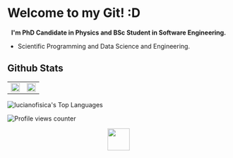 # Welcome to my Git! :D

<p align="center">
  <b> 
    I'm PhD Candidate in Physics and BSc Student in Software Engineering. 
  </b>
</p>

- Scientific Programming and Data Science and Engineering.

## Github Stats
<table><tr><td valign="top" width="50%">

<img src="https://github-readme-stats.vercel.app/api?username=lucianofisica&show_icons=true&count_private=true&hide_border=true" align="center" style="width: 100%" />

</td><td valign="top" width="50%">

<img src="https://github-readme-stats.vercel.app/api/top-langs/?username=lucianofisica&hide_border=true&layout=compact" align="center" style="width: 100%" />

</td></tr></table>  


![lucianofisica's Top Languages](https://github-readme-stats.vercel.app/api/top-langs/?username=lucianofisica&theme=dark&show_icons=true&hide_border=false&layout=compact)

![Profile views counter](https://komarev.com/ghpvc/?username=lucianofisica&&style=flat-square)  
  
<p align='center'>
<a href = "https://linktr.ee/lucianojrfis"><img width=50 height=50 src="https://asset.brandfetch.io/id_tNIm05N/idJgd2UeGc.png"/></a>
</p>
